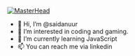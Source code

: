 [![MasterHead](https://images.app.goo.gl/6ki5yGPgRqVGo33p6)](https://github.com/saidanuur)
- 👋 Hi, I’m @saidanuur
- 👀 I’m interested in coding and gaming.
- 🌱 I’m currently learning JavaScript
- 📫 You can reach me via linkedin

<!---
saidanuur/saidanuur is a ✨ special ✨ repository because its `README.md` (this file) appears on your GitHub profile.
You can click the Preview link to take a look at your changes.
--->
